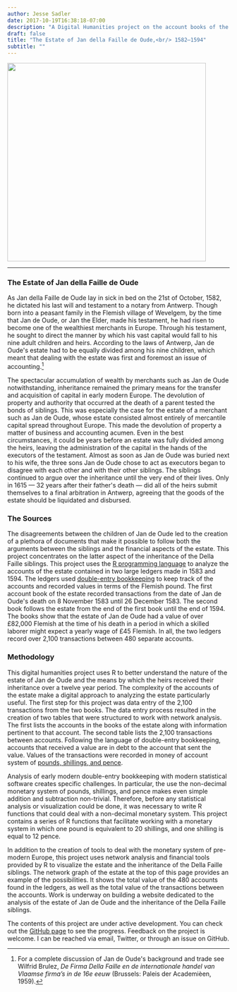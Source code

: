 ```yaml
---
author: Jesse Sadler
date: 2017-10-19T16:38:18-07:00
description: "A Digital Humanities project on the account books of the estate of an early modern merchant using R"
draft: false
title: "The Estate of Jan della Faille de Oude,<br/> 1582–1594"
subtitle: ""
---
```


<img src="/img/jdo-estate-overview.png" height="450" />

<!--more-->

- - -

### The Estate of Jan della Faille de Oude
As Jan della Faille de Oude lay in sick in bed on the 21st of October, 1582, he dictated his last will and testament to a notary from Antwerp. Though born into a peasant family in the Flemish village of Wevelgem, by the time that Jan de Oude, or Jan the Elder, made his testament, he had risen to become one of the wealthiest merchants in Europe. Through his testament, he sought to direct the manner by which his vast capital would fall to his nine adult children and heirs. According to the laws of Antwerp, Jan de Oude's estate had to be equally divided among his nine children, which meant that dealing with the estate was first and foremost an issue of accounting.[^1]

The spectacular accumulation of wealth by merchants such as Jan de Oude notwithstanding, inheritance remained the primary means for the transfer and acquisition of capital in early modern Europe. The devolution of property and authority that occurred at the death of a parent tested the bonds of siblings. This was especially the case for the estate of a merchant such as Jan de Oude, whose estate consisted almost entirely of mercantile capital spread throughout Europe. This made the devolution of property a matter of business and accounting acumen. Even in the best circumstances, it could be years before an estate was fully divided among the heirs, leaving the administration of the capital in the hands of the executors of the testament. Almost as soon as Jan de Oude was buried next to his wife, the three sons Jan de Oude chose to act as executors began to disagree with each other and with their other siblings. The siblings continued to argue over the inheritance until the very end of their lives. Only in 1615 — 32 years after their father's death — did all of the heirs submit themselves to a final arbitration in Antwerp, agreeing that the goods of the estate should be liquidated and disbursed.

### The Sources
The disagreements between the children of Jan de Oude led to the creation of a plethora of documents that make it possible to follow both the arguments between the siblings and the financial aspects of the estate. This project concentrates on the latter aspect of the inheritance of the Della Faille siblings. This project uses the [R programming language](https://www.r-project.org) to analyze the accounts of the estate contained in two large ledgers made in 1583 and 1594. The ledgers used [double-entry bookkeeping](https://en.wikipedia.org/wiki/Double-entry_bookkeeping_system) to keep track of the accounts and recorded values in terms of the Flemish pound. The first account book of the estate recorded transactions from the date of Jan de Oude's death on 8 November 1583 until 26 December 1583. The second book follows the estate from the end of the first book until the end of 1594. The books show that the estate of Jan de Oude had a value of over £82,000 Flemish at the time of his death in a period in which a skilled laborer might expect a yearly wage of £45 Flemish. In all, the two ledgers record over 2,100 transactions between 480 separate accounts.

### Methodology
This digital humanities project uses R to better understand the nature of the estate of Jan de Oude and the means by which the heirs received their inheritance over a twelve year period. The complexity of the accounts of the estate make a digital approach to analyzing the estate particularly useful. The first step for this project was data entry of the 2,100 transactions from the two books. The data entry process resulted in the creation of two tables that were structured to work with network analysis. The first lists the accounts in the books of the estate along with information pertinent to that account. The second table lists the 2,100 transactions between accounts. Following the language of double-entry bookkeeping, accounts that received a value are in debt to the account that sent the value. Values of the transactions were recorded in money of account system of [pounds, shillings, and pence](https://en.wikipedia.org/wiki/£sd).

Analysis of early modern double-entry bookkeeping with modern statistical software creates specific challenges. In particular, the use the non-decimal monetary system of pounds, shillings, and pence makes even simple addition and subtraction non-trivial. Therefore, before any statistical analysis or visualization could be done, it was necessary to write R functions that could deal with a non-decimal monetary system. This project contains a series of R functions that facilitate working with a monetary system in which one pound is equivalent to 20 shillings, and one shilling is equal to 12 pence.

In addition to the creation of tools to deal with the monetary system of pre-modern Europe, this project uses network analysis and financial tools provided by R to visualize the estate and the inheritance of the Della Faille siblings. The network graph of the estate at the top of this page provides an example of the possibilities. It shows the total value of the 480 accounts found in the ledgers, as well as the total value of the transactions between the accounts. Work is underway on building a website dedicated to the analysis of the estate of Jan de Oude and the inheritance of the Della Faille siblings.

The contents of this project are under active development. You can check out the [GitHub page](https://github.com/jessesadler/jdo-sterfhuis) to see the progress. Feedback on the project is welcome. I can be reached via email, Twitter, or through an issue on GitHub.


[^1]: For a complete discussion of Jan de Oude's background and trade see Wilfrid Brulez, *De Firma Della Faille en de internationale handel van Vlaamse firma’s in de 16e eeuw* (Brussels: Paleis der Academièen, 1959).